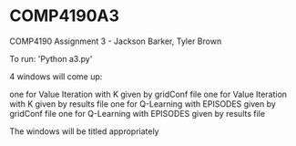 # COMP4190A3
COMP4190 Assignment 3 - Jackson Barker, Tyler Brown

To run: 'Python a3.py'

4 windows will come up:

one for Value Iteration with K given by gridConf file
one for Value Iteration with K given by results file
one for Q-Learning with EPISODES given by gridConf file
one for Q-Learning with EPISODES given by results file

The windows will be titled appropriately

